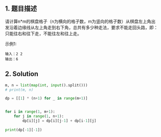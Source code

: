 ## 1. 题目描述

请计算n*m的棋盘格子（n为横向的格子数，m为竖向的格子数）从棋盘左上角出发沿着边缘线从左上角走到右下角，总共有多少种走法，要求不能走回头路，即：只能往右和往下走，不能往左和往上走。



示例1:

```
输入：2 2
输出：6
```



## 2. Solution

```python
m, n = list(map(int, input().split()))
# print(m, n)

dp = [[1] * (n+1) for _ in range(m+1)]

    
for i in range(1, m+1):
    for j in range(1, n+1):
        dp[i][j] = dp[i][j-1] + dp[i-1][j]
        
print(dp[-1][-1])
```

